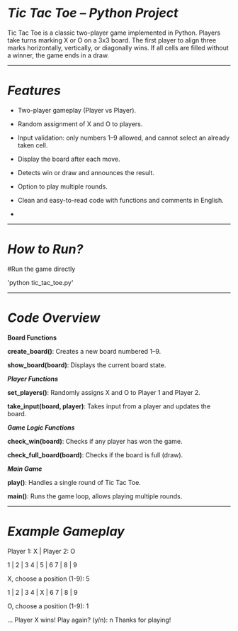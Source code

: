 # ***Tic Tac Toe – Python Project***

Tic Tac Toe is a classic two-player game implemented in Python. Players take turns marking X or O on a 3x3 board. The first player to align three marks horizontally, vertically, or diagonally wins. If all cells are filled without a winner, the game ends in a draw.

_______________________________________________________________

# ***Features***

* Two-player gameplay (Player vs Player).

* Random assignment of X and O to players.

* Input validation: only numbers 1–9 allowed, and cannot select an already taken cell.

* Display the board after each move.

* Detects win or draw and announces the result.

* Option to play multiple rounds.

* Clean and easy-to-read code with functions and comments in English.
* 
_______________________________________________________________

# ***How to Run?***

#Run the game directly

'python tic_tac_toe.py'

 _______________________________________________________________

# ***Code Overview***
**Board Functions**

**create_board()**: Creates a new board numbered 1–9.

**show_board(board)**: Displays the current board state.


***Player Functions***

**set_players()**: Randomly assigns X and O to Player 1 and Player 2.

**take_input(board, player)**: Takes input from a player and updates the board.

***Game Logic Functions***

**check_win(board)**: Checks if any player has won the game.

**check_full_board(board)**: Checks if the board is full (draw).


***Main Game***

**play()**: Handles a single round of Tic Tac Toe.

**main()**: Runs the game loop, allows playing multiple rounds.

_______________________________________________________________
# ***Example Gameplay***
Player 1: X  |  Player 2: O

1 | 2 | 3
4 | 5 | 6
7 | 8 | 9

X, choose a position (1-9): 5

1 | 2 | 3
4 | X | 6
7 | 8 | 9

O, choose a position (1-9): 1

...
Player X wins!
Play again? (y/n): n
Thanks for playing!

